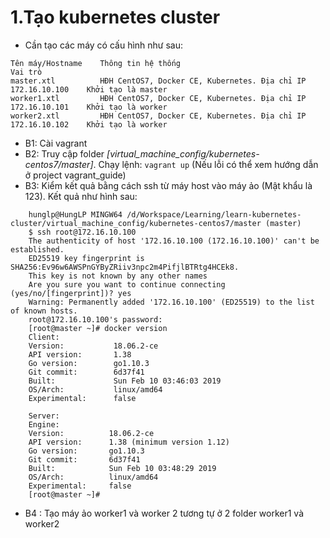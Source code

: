 
# 1.Tạo kubernetes cluster
- Cần tạo các máy có cấu hình như sau:
```shell
Tên máy/Hostname	Thông tin hệ thống	                                            Vai trò
master.xtl          HĐH CentOS7, Docker CE, Kubernetes. Địa chỉ IP 172.16.10.100	Khởi tạo là master
worker1.xtl	        HĐH CentOS7, Docker CE, Kubernetes. Địa chỉ IP 172.16.10.101	Khởi tạo là worker
worker2.xtl	        HĐH CentOS7, Docker CE, Kubernetes. Địa chỉ IP 172.16.10.102	Khởi tạo là worker
```

- B1: Cài vagrant
- B2: Truy cập folder _[virtual_machine_config/kubernetes-centos7/master]_. Chạy lệnh: `vagrant up` (Nếu lỗi có thể xem hướng dẫn ở project vagrant_guide)
- B3: Kiểm kết quả bằng cách ssh từ máy host vào máy ảo (Mật khẩu là 123). Kết quả như hình sau:
```shell
    hunglp@HungLP MINGW64 /d/Workspace/Learning/learn-kubernetes-cluster/virtual_machine_config/kubernetes-centos7/master (master)
    $ ssh root@172.16.10.100
    The authenticity of host '172.16.10.100 (172.16.10.100)' can't be established.
    ED25519 key fingerprint is SHA256:Ev96w6AWSPnGYByZRiiv3npc2m4PifjlBTRtg4HCEk8.
    This key is not known by any other names
    Are you sure you want to continue connecting (yes/no/[fingerprint])? yes
    Warning: Permanently added '172.16.10.100' (ED25519) to the list of known hosts.
    root@172.16.10.100's password:
    [root@master ~]# docker version
    Client:
    Version:           18.06.2-ce
    API version:       1.38
    Go version:        go1.10.3
    Git commit:        6d37f41
    Built:             Sun Feb 10 03:46:03 2019
    OS/Arch:           linux/amd64
    Experimental:      false

    Server:
    Engine:
    Version:          18.06.2-ce
    API version:      1.38 (minimum version 1.12)
    Go version:       go1.10.3
    Git commit:       6d37f41
    Built:            Sun Feb 10 03:48:29 2019
    OS/Arch:          linux/amd64
    Experimental:     false
    [root@master ~]#
```
- B4 : Tạo máy ảo worker1 và worker 2 tương tự ở 2 folder worker1 và worker2